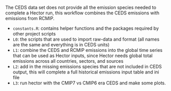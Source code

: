 The CEDS data set does not provide all the emission species needed to complete a Hector run, this workflow combines the CEDS emissions with emissions from RCMIP. 


* `constants.R`: contains helper functions and the packages required by other project scripts
* `L0`: the scripts that are used to import raw-data and format (all names are the same and everything is in CEDS units)
* `L1`: combine the CEDS and RCMIP emissions into the global time series that can be used as Hector inputs, since Hector needs global total emissions across all countries, sectors, and sources
* `L2`: add in the missing emissions species that are not included in CEDS output, this will complete a full historical emissions input table and ini file 
* `L3`: run hector with the CMIP7 vs CMIP6 era CEDS and make some plots. 



